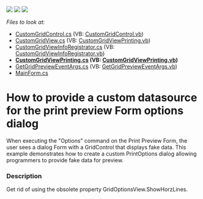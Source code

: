 <!-- default badges list -->
![](https://img.shields.io/endpoint?url=https://codecentral.devexpress.com/api/v1/VersionRange/128630847/12.1.4%2B)
[![](https://img.shields.io/badge/Open_in_DevExpress_Support_Center-FF7200?style=flat-square&logo=DevExpress&logoColor=white)](https://supportcenter.devexpress.com/ticket/details/E3589)
[![](https://img.shields.io/badge/📖_How_to_use_DevExpress_Examples-e9f6fc?style=flat-square)](https://docs.devexpress.com/GeneralInformation/403183)
<!-- default badges end -->
<!-- default file list -->
*Files to look at*:

* [CustomGridControl.cs](./CS/CustomPrintPreview/Grid/CustomGridControl.cs) (VB: [CustomGridControl.vb](./VB/CustomPrintPreview/Grid/CustomGridControl.vb))
* [CustomGridView.cs](./CS/CustomPrintPreview/Grid/CustomGridView.cs) (VB: [CustomGridViewPrinting.vb](./VB/CustomPrintPreview/Grid/CustomGridViewPrinting.vb))
* [CustomGridViewInfoRegistrator.cs](./CS/CustomPrintPreview/Grid/CustomGridViewInfoRegistrator.cs) (VB: [CustomGridViewInfoRegistrator.vb](./VB/CustomPrintPreview/Grid/CustomGridViewInfoRegistrator.vb))
* **[CustomGridViewPrinting.cs](./CS/CustomPrintPreview/Grid/CustomGridViewPrinting.cs) (VB: [CustomGridViewPrinting.vb](./VB/CustomPrintPreview/Grid/CustomGridViewPrinting.vb))**
* [GetGridPreviewEventArgs.cs](./CS/CustomPrintPreview/Grid/GetGridPreviewEventArgs.cs) (VB: [GetGridPreviewEventArgs.vb](./VB/CustomPrintPreview/Grid/GetGridPreviewEventArgs.vb))
* [MainForm.cs](./CS/CustomPrintPreview/MainForm.cs)
<!-- default file list end -->
# How to provide a custom datasource for the print preview Form options dialog


<p>When executing the "Options" command on the Print Preview Form, the user sees a dialog Form with a GridControl that displays fake data. This example demonstrates how to create a custom PrintOptions dialog allowing programmers to provide fake data for preview.</p>


<h3>Description</h3>

<p>Get rid of using the obsolete property GridOptionsView.ShowHorzLines.</p>

<br/>


